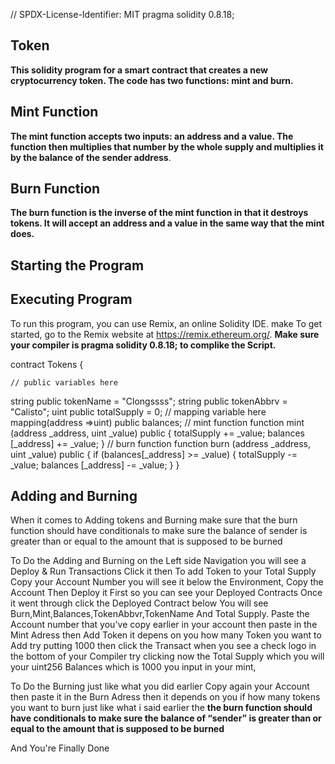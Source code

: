 // SPDX-License-Identifier: MIT
pragma solidity 0.8.18;
## Token 
**This solidity program for a smart contract that creates a new cryptocurrency token. 
The code has two functions: mint and burn.**

## Mint Function 
**The mint function accepts two inputs: an address and a value. 
The function then multiplies that number by the whole supply
and multiplies it by the balance of the sender address**.

## Burn Function

**The burn function is the inverse of the mint function in that it destroys tokens.
It will accept an address and a value in the same way that the mint does.**

## Starting the Program

## Executing Program 
To run this program, you can use Remix, an online Solidity IDE. make 
To get started, go to the Remix website at https://remix.ethereum.org/.
**Make sure your compiler is pragma solidity 0.8.18; to complike the Script.**

contract Tokens {

    // public variables here
string public tokenName = "Clongssss";
string public tokenAbbrv = "Calisto";
uint public totalSupply = 0;
    // mapping variable here
 mapping(address =>uint) public balances;
    // mint function
function mint (address _address, uint _value) public {
    totalSupply += _value;
    balances [_address] += _value;
}
    // burn function
function burn (address _address, uint _value) public {
    if (balances[_address] >= _value) {
    totalSupply -= _value;
    balances [_address] -= _value;
    }
}

## Adding and Burning 

When it comes to Adding tokens and Burning make sure that the burn function should have conditionals to make sure 
the balance of sender is greater than or equal to the amount that is supposed to be burned

To Do the Adding and Burning on the Left side Navigation you will see a Deploy & Run Transactions Click it then 
To add Token to your Total Supply Copy your Account Number you will see it below the Environment, Copy the Account Then Deploy it First so you can see your Deployed Contracts Once it went through click the Deployed Contract below You will see Burn,Mint,Balances,TokenAbbvr,TokenName And Total Supply. Paste the Account number that you've copy earlier in your account then paste in the Mint Adress then Add Token it depens on you how many Token you want to Add try putting 1000 then click the Transact when you see a check logo in the bottom of your Compiler try clicking now the Total Supply which you will your uint256 Balances which is 1000 you input in your mint,

To Do the Burning just like what you did earlier Copy again your Account then paste it in the Burn Adress then it depends on you if how many tokens you want to burn  just like what i said earlier the **the burn function should have conditionals to make sure the balance of “sender” is greater than or equal to the amount that is supposed to be burned** 

And You're Finally Done 


